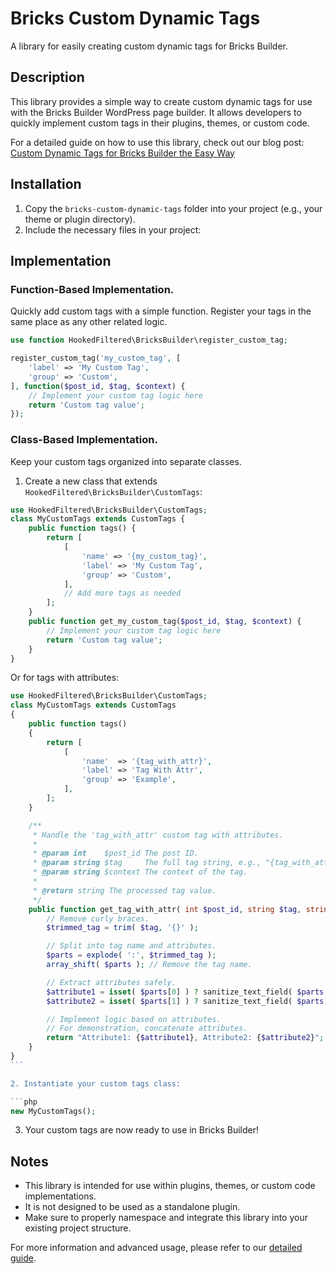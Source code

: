 # Bricks Custom Dynamic Tags

A library for easily creating custom dynamic tags for Bricks Builder.

## Description

This library provides a simple way to create custom dynamic tags for use with the Bricks Builder WordPress page builder. It allows developers to quickly implement custom tags in their plugins, themes, or custom code.

For a detailed guide on how to use this library, check out our blog post: [Custom Dynamic Tags for Bricks Builder the Easy Way](https://hookedfiltered.com/custom-dynamic-tags-for-bricks-builder-the-easy-way/)

## Installation

1. Copy the `bricks-custom-dynamic-tags` folder into your project (e.g., your theme or plugin directory).
2. Include the necessary files in your project:

## Implementation

### Function-Based Implementation.

Quickly add custom tags with a simple function. Register your tags in the same place as any other related logic.

```php
use function HookedFiltered\BricksBuilder\register_custom_tag;

register_custom_tag('my_custom_tag', [
    'label' => 'My Custom Tag',
    'group' => 'Custom',
], function($post_id, $tag, $context) {
    // Implement your custom tag logic here
    return 'Custom tag value';
});
```

### Class-Based Implementation.

Keep your custom tags organized into separate classes.

1. Create a new class that extends `HookedFiltered\BricksBuilder\CustomTags`:

```php
use HookedFiltered\BricksBuilder\CustomTags;
class MyCustomTags extends CustomTags {
    public function tags() {
        return [
            [
                'name' => '{my_custom_tag}',
                'label' => 'My Custom Tag',
                'group' => 'Custom',
            ],
            // Add more tags as needed
        ];
    }
    public function get_my_custom_tag($post_id, $tag, $context) {
        // Implement your custom tag logic here
        return 'Custom tag value';
    }
}
```

Or for tags with attributes:

````php
use HookedFiltered\BricksBuilder\CustomTags;
class MyCustomTags extends CustomTags
{
    public function tags()
    {
        return [
			[
				'name'  => '{tag_with_attr}',
				'label' => 'Tag With Attr',
				'group' => 'Example',
			],
        ];
    }

	/**
	 * Handle the 'tag_with_attr' custom tag with attributes.
	 *
	 * @param int    $post_id The post ID.
	 * @param string $tag     The full tag string, e.g., "{tag_with_attr:attr1:attr2}".
	 * @param string $context The context of the tag.
	 *
	 * @return string The processed tag value.
	 */
	public function get_tag_with_attr( int $post_id, string $tag, string $context ): string {
		// Remove curly braces.
		$trimmed_tag = trim( $tag, '{}' );

		// Split into tag name and attributes.
		$parts = explode( ':', $trimmed_tag );
		array_shift( $parts ); // Remove the tag name.

		// Extract attributes safely.
		$attribute1 = isset( $parts[0] ) ? sanitize_text_field( $parts[0] ) : '';
		$attribute2 = isset( $parts[1] ) ? sanitize_text_field( $parts[1] ) : '';

		// Implement logic based on attributes.
		// For demonstration, concatenate attributes.
		return "Attribute1: {$attribute1}, Attribute2: {$attribute2}";
	}
}
```

2. Instantiate your custom tags class:

```php
new MyCustomTags();
````

3. Your custom tags are now ready to use in Bricks Builder!

## Notes

- This library is intended for use within plugins, themes, or custom code implementations.
- It is not designed to be used as a standalone plugin.
- Make sure to properly namespace and integrate this library into your existing project structure.

For more information and advanced usage, please refer to our [detailed guide](https://hookedfiltered.com/custom-dynamic-tags-for-bricks-builder-the-easy-way/).
